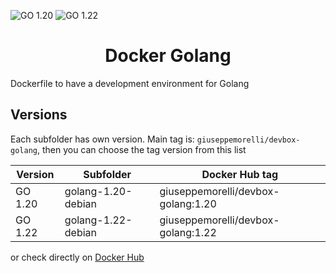 ![GO 1.20](https://github.com/giuseppemorelli/docker-devbox-golang/actions/workflows/go-1.20-debian.yml/badge.svg)
![GO 1.22](https://github.com/giuseppemorelli/docker-devbox-golang/actions/workflows/go-1.22-debian.yml/badge.svg)

<h1 align="center">Docker Golang</h1>

Dockerfile to have a development environment for Golang

## Versions

Each subfolder has own version. Main tag is: `giuseppemorelli/devbox-golang`, then you can choose the tag version from this list

| Version | Subfolder          | Docker Hub tag                     |
|---------|--------------------|------------------------------------|
| GO 1.20 | golang-1.20-debian | giuseppemorelli/devbox-golang:1.20 |
| GO 1.22 | golang-1.22-debian | giuseppemorelli/devbox-golang:1.22 |

or check directly on [Docker Hub](https://hub.docker.com/repository/docker/giuseppemorelli/devbox-golang)
